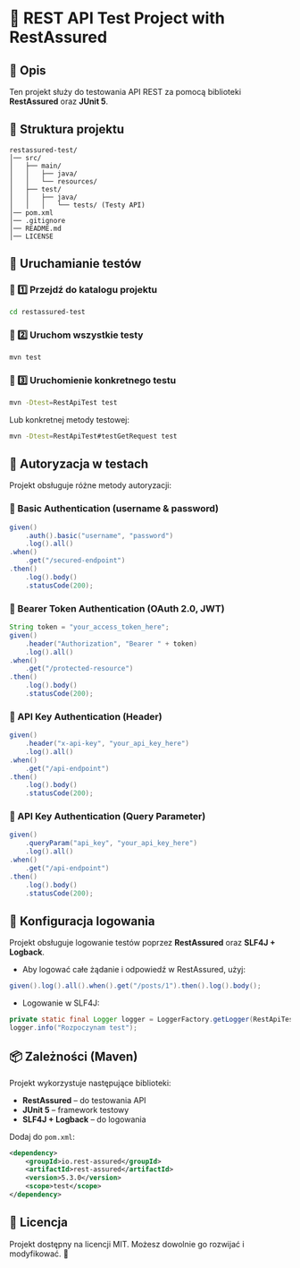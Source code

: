 # 📌 REST API Test Project with RestAssured

## 📖 Opis

Ten projekt służy do testowania API REST za pomocą biblioteki **RestAssured** oraz **JUnit 5**.

## 📂 Struktura projektu

```
restassured-test/
│── src/
│   ├── main/
│   │   ├── java/
│   │   └── resources/
│   ├── test/
│   │   ├── java/
│   │   │   └── tests/ (Testy API)
│── pom.xml
│── .gitignore
│── README.md
│── LICENSE
```

## 🚀 Uruchamianie testów

### 🔹 1️⃣ Przejdź do katalogu projektu

```bash
cd restassured-test
```

### 🔹 2️⃣ Uruchom wszystkie testy

```bash
mvn test
```

### 🔹 3️⃣ Uruchomienie konkretnego testu

```bash
mvn -Dtest=RestApiTest test
```

Lub konkretnej metody testowej:

```bash
mvn -Dtest=RestApiTest#testGetRequest test
```

## 🔐 Autoryzacja w testach

Projekt obsługuje różne metody autoryzacji:

### 🔹 Basic Authentication (username & password)

```java
given()
    .auth().basic("username", "password")
    .log().all()
.when()
    .get("/secured-endpoint")
.then()
    .log().body()
    .statusCode(200);
```

### 🔹 Bearer Token Authentication (OAuth 2.0, JWT)

```java
String token = "your_access_token_here";
given()
    .header("Authorization", "Bearer " + token)
    .log().all()
.when()
    .get("/protected-resource")
.then()
    .log().body()
    .statusCode(200);
```

### 🔹 API Key Authentication (Header)

```java
given()
    .header("x-api-key", "your_api_key_here")
    .log().all()
.when()
    .get("/api-endpoint")
.then()
    .log().body()
    .statusCode(200);
```

### 🔹 API Key Authentication (Query Parameter)

```java
given()
    .queryParam("api_key", "your_api_key_here")
    .log().all()
.when()
    .get("/api-endpoint")
.then()
    .log().body()
    .statusCode(200);
```

## 🔧 Konfiguracja logowania

Projekt obsługuje logowanie testów poprzez **RestAssured** oraz **SLF4J + Logback**.

- Aby logować całe żądanie i odpowiedź w RestAssured, użyj:

```java
given().log().all().when().get("/posts/1").then().log().body();
```

- Logowanie w SLF4J:

```java
private static final Logger logger = LoggerFactory.getLogger(RestApiTest.class);
logger.info("Rozpoczynam test");
```

## 📦 Zależności (Maven)

Projekt wykorzystuje następujące biblioteki:

- **RestAssured** – do testowania API
- **JUnit 5** – framework testowy
- **SLF4J + Logback** – do logowania

Dodaj do `pom.xml`:

```xml
<dependency>
    <groupId>io.rest-assured</groupId>
    <artifactId>rest-assured</artifactId>
    <version>5.3.0</version>
    <scope>test</scope>
</dependency>
```

## 📜 Licencja

Projekt dostępny na licencji MIT. Możesz dowolnie go rozwijać i modyfikować. 🚀
